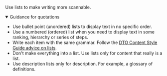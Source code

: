 <p class="abstract" style="border-bottom:hidden">Use lists to make writing more scannable.</p>

<details open data-label="lists-guidance-accordion" aria-expanded="false">
  <summary>Guidance <span class="visuallyhidden">for quotations</span></summary>
  <div class="accordion-panel">
  <ul>
  <li>Use bullet point (unordered) lists to display text in no specific order.</li>
  <li>Use a numbered (ordered) list when you need to display text in some ranking, hierarchy or series of steps.</li>
  <li>Write each item with the same grammar. Follow the <a href="http://content-style-guide.apps.staging.digital.gov.au/az-indexes/b.html#bullet-point-lists">DTO Content Style Guide advice on lists</a>.</li>
  <li>Don't make everything into a list. Use lists only for content that really is a list.</li>
  <li>Use description lists only for description. For example, a glossary of definitions.</li>
  </ul>
  </div>
</details>
